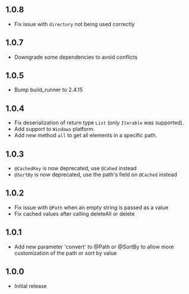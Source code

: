 ## 1.0.8

* Fix issue with `directory` not being used correctly

## 1.0.7

* Downgrade some dependencies to avoid conflicts

## 1.0.5

* Bump build_runner to 2.4.15

## 1.0.4

* Fix deserialization of return type `List` (only `Iterable` was supported).
* Add support to `Windows` platform.
* Add new method `all` to get all elements in a specific path.

## 1.0.3

* `@CachedKey` is now deprecated, use `@Cahed` instead
* `@SortBy` is now deprecated, use the path's field on `@Cached` instead

## 1.0.2

* Fix issue with `@Path` when an empty string is passed as a value
* Fix cached values after calling deleteAll or delete

## 1.0.1

* Add new parameter 'convert' to @Path or @SortBy to allow more customization of the path or sort by value

## 1.0.0

* Initial release 
